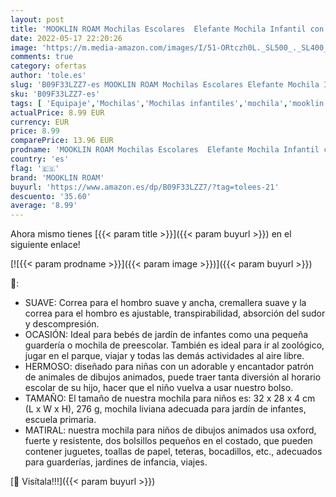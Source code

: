 ```yaml
---
layout: post
title: 'MOOKLIN ROAM Mochilas Escolares  Elefante Mochila Infantil con Impresión Linda  Bolsa Ligero para la Escuela para Colegio Deporte Viajes  Regalos para Niñas Niños'
date: 2022-05-17 22:20:26
image: 'https://m.media-amazon.com/images/I/51-ORtczh0L._SL500_._SL400_.jpg'
comments: true
category: ofertas
author: 'tole.es'
slug: 'B09F33LZZ7-es MOOKLIN ROAM Mochilas Escolares Elefante Mochila Infantil...'
sku: 'B09F33LZZ7-es'
tags: [ 'Equipaje','Mochilas','Mochilas infantiles','mochila','mooklin roam','🇪🇸', ]
actualPrice: 8.99 EUR
currency: EUR
price: 8.99
comparePrice: 13.96 EUR
prodname: 'MOOKLIN ROAM Mochilas Escolares  Elefante Mochila Infantil con Impresión Linda  Bolsa Ligero para la Escuela para Colegio Deporte Viajes  Regalos para Niñas Niños'
country: 'es'
flag: '🇪🇸'
brand: 'MOOKLIN ROAM'
buyurl: 'https://www.amazon.es/dp/B09F33LZZ7/?tag=tolees-21'
descuento: '35.60'
average: '8.99'
---
```


Ahora mismo tienes [{{< param title >}}]({{< param buyurl >}}) en el siguiente enlace!

[![{{< param prodname >}}]({{< param image >}})]({{< param buyurl >}})

🔎:

- SUAVE: Correa para el hombro suave y ancha, cremallera suave y la correa para el hombro es ajustable, transpirabilidad, absorción del sudor y descompresión.
- OCASIÓN: Ideal para bebés de jardín de infantes como una pequeña guardería o mochila de preescolar. También es ideal para ir al zoológico, jugar en el parque, viajar y todas las demás actividades al aire libre.
- HERMOSO: diseñado para niñas con un adorable y encantador patrón de animales de dibujos animados, puede traer tanta diversión al horario escolar de su hijo, hacer que el niño vuelva a usar nuestro bolso.
- TAMAÑO: El tamaño de nuestra mochila para niños es: 32 x 28 x 4 cm (L x W x H), 276 g, mochila liviana adecuada para jardín de infantes, escuela primaria.
- MATIRAL: nuestra mochila para niños de dibujos animados usa oxford, fuerte y resistente, dos bolsillos pequeños en el costado, que pueden contener juguetes, toallas de papel, teteras, bocadillos, etc., adecuados para guarderías, jardines de infancia, viajes.

[🛒 Visítala!!!]({{< param buyurl >}})
